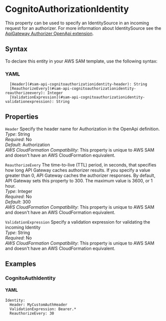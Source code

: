 # CognitoAuthorizationIdentity<a name="sam-property-api-cognitoauthorizationidentity"></a>

This property can be used to specify an IdentitySource in an incoming request for an authorizer\. For more information about IdentitySource see the [ApiGateway Authorizer OpenApi extension](https://docs.aws.amazon.com/apigateway/latest/developerguide/api-gateway-swagger-extensions-authorizer.html)\.

## Syntax<a name="sam-property-api-cognitoauthorizationidentity-syntax"></a>

To declare this entity in your AWS SAM template, use the following syntax:

### YAML<a name="sam-property-api-cognitoauthorizationidentity-syntax.yaml"></a>

```
  [Header](#sam-api-cognitoauthorizationidentity-header): String
  [ReauthorizeEvery](#sam-api-cognitoauthorizationidentity-reauthorizeevery): Integer
  [ValidationExpression](#sam-api-cognitoauthorizationidentity-validationexpression): String
```

## Properties<a name="sam-property-api-cognitoauthorizationidentity-properties"></a>

 `Header`   <a name="sam-api-cognitoauthorizationidentity-header"></a>
Specify the header name for Authorization in the OpenApi definition\.  
*Type*: String  
*Required*: No  
*Default*: Authorization  
*AWS CloudFormation Compatibility*: This property is unique to AWS SAM and doesn't have an AWS CloudFormation equivalent\.

 `ReauthorizeEvery`   <a name="sam-api-cognitoauthorizationidentity-reauthorizeevery"></a>
The time\-to\-live \(TTL\) period, in seconds, that specifies how long API Gateway caches authorizer results\. If you specify a value greater than 0, API Gateway caches the authorizer responses\. By default, API Gateway sets this property to 300\. The maximum value is 3600, or 1 hour\.  
*Type*: Integer  
*Required*: No  
*Default*: 300  
*AWS CloudFormation Compatibility*: This property is unique to AWS SAM and doesn't have an AWS CloudFormation equivalent\.

 `ValidationExpression`   <a name="sam-api-cognitoauthorizationidentity-validationexpression"></a>
Specify a validation expression for validating the incoming Identity  
*Type*: String  
*Required*: No  
*AWS CloudFormation Compatibility*: This property is unique to AWS SAM and doesn't have an AWS CloudFormation equivalent\.

## Examples<a name="sam-property-api-cognitoauthorizationidentity--examples"></a>

### CognitoAuthIdentity<a name="sam-property-api-cognitoauthorizationidentity--examples--cognitoauthidentity"></a>

#### YAML<a name="sam-property-api-cognitoauthorizationidentity--examples--cognitoauthidentity--yaml"></a>

```
Identity:
  Header: MyCustomAuthHeader
  ValidationExpression: Bearer.*
  ReauthorizeEvery: 30
```